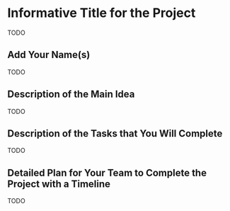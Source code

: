# Informative Title for the Project

TODO

## Add Your Name(s)

TODO

## Description of the Main Idea

TODO

## Description of the Tasks that You Will Complete

TODO

## Detailed Plan for Your Team to Complete the Project with a Timeline

TODO